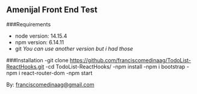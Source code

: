 ## Amenijal Front End Test
###Requirements
- node version: 14.15.4
- npm version: 6.14.11
- git
_You can use another version but i had those_

###Installation
-git clone https://github.com/franciscomedinaag/TodoList-ReactHooks.git
-cd TodoList-ReactHooks/
-npm install
-npm i bootstrap
-npm i react-router-dom
-npm start

By: franciscomedinaag@gmail.com
